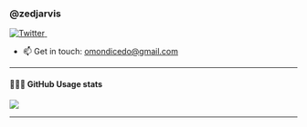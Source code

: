 ### @zedjarvis
<p>
  <a href="https://twitter.com/CedrouseR">
    <img src="https://img.shields.io/twitter/follow/CedrouseR?label=Follow%20%40CedrouseR&style=social" alt="Twitter">
  </a>&ensp;
</p>

- 📫 Get in touch: omondicedo@gmail.com


---

<div>
  <h4>👨🏻‍💻 GitHub Usage stats</h4>
<!--   <img height="170" align="left" src="https://github-readme-stats.vercel.app/api?username=zedjarvis&count_private=true&include_all_commits=true" /> -->
  <img src="https://github-readme-stats.vercel.app/api/top-langs/?username=zedjarvis&layout=compact" />
</div>

---


<!---
zedjarvis/zedjarvis is a ✨ special ✨ repository because its `README.md` (this file) appears on your GitHub profile.
You can click the Preview link to take a look at your changes.
--->

